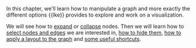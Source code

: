 In this chapter, we'll learn how to manipulate a graph and more exactly 
the different options {{lke}} provides to explore and work 
on a visualization. 

We will see how to [expand](/expand) or [collapse](/collapse) nodes.
Then we will learn how to [select nodes and edges](/select) we are
interested in, [how to hide them](/hide),
[how to apply a layout to the graph](/layout) and [some useful
shortcuts](/shortcuts).
